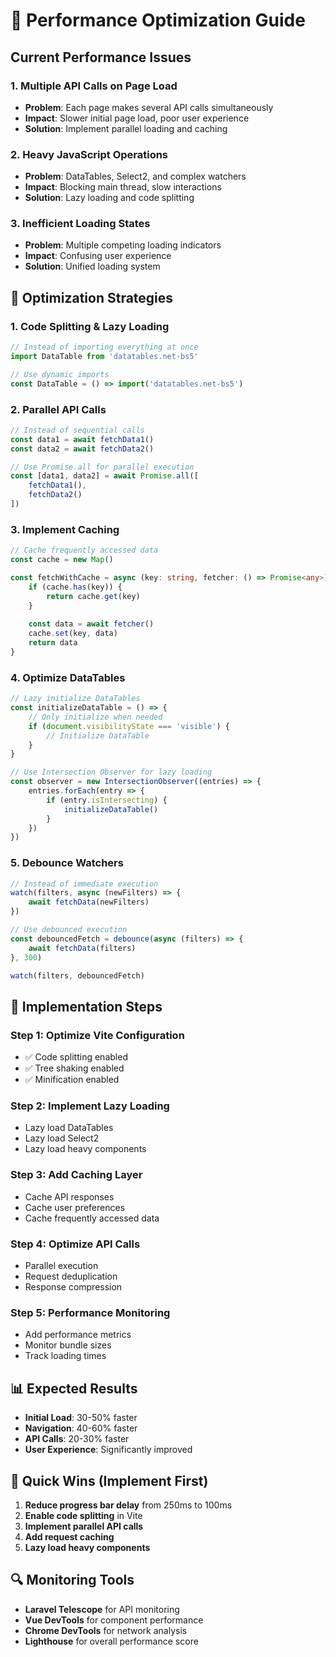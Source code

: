 # 🚀 Performance Optimization Guide

## Current Performance Issues

### 1. **Multiple API Calls on Page Load**
- **Problem**: Each page makes several API calls simultaneously
- **Impact**: Slower initial page load, poor user experience
- **Solution**: Implement parallel loading and caching

### 2. **Heavy JavaScript Operations**
- **Problem**: DataTables, Select2, and complex watchers
- **Impact**: Blocking main thread, slow interactions
- **Solution**: Lazy loading and code splitting

### 3. **Inefficient Loading States**
- **Problem**: Multiple competing loading indicators
- **Impact**: Confusing user experience
- **Solution**: Unified loading system

## 🎯 Optimization Strategies

### **1. Code Splitting & Lazy Loading**

```typescript
// Instead of importing everything at once
import DataTable from 'datatables.net-bs5'

// Use dynamic imports
const DataTable = () => import('datatables.net-bs5')
```

### **2. Parallel API Calls**

```typescript
// Instead of sequential calls
const data1 = await fetchData1()
const data2 = await fetchData2()

// Use Promise.all for parallel execution
const [data1, data2] = await Promise.all([
    fetchData1(),
    fetchData2()
])
```

### **3. Implement Caching**

```typescript
// Cache frequently accessed data
const cache = new Map()

const fetchWithCache = async (key: string, fetcher: () => Promise<any>) => {
    if (cache.has(key)) {
        return cache.get(key)
    }
    
    const data = await fetcher()
    cache.set(key, data)
    return data
}
```

### **4. Optimize DataTables**

```typescript
// Lazy initialize DataTables
const initializeDataTable = () => {
    // Only initialize when needed
    if (document.visibilityState === 'visible') {
        // Initialize DataTable
    }
}

// Use Intersection Observer for lazy loading
const observer = new IntersectionObserver((entries) => {
    entries.forEach(entry => {
        if (entry.isIntersecting) {
            initializeDataTable()
        }
    })
})
```

### **5. Debounce Watchers**

```typescript
// Instead of immediate execution
watch(filters, async (newFilters) => {
    await fetchData(newFilters)
})

// Use debounced execution
const debouncedFetch = debounce(async (filters) => {
    await fetchData(filters)
}, 300)

watch(filters, debouncedFetch)
```

## 🔧 Implementation Steps

### **Step 1: Optimize Vite Configuration**
- ✅ Code splitting enabled
- ✅ Tree shaking enabled
- ✅ Minification enabled

### **Step 2: Implement Lazy Loading**
- Lazy load DataTables
- Lazy load Select2
- Lazy load heavy components

### **Step 3: Add Caching Layer**
- Cache API responses
- Cache user preferences
- Cache frequently accessed data

### **Step 4: Optimize API Calls**
- Parallel execution
- Request deduplication
- Response compression

### **Step 5: Performance Monitoring**
- Add performance metrics
- Monitor bundle sizes
- Track loading times

## 📊 Expected Results

- **Initial Load**: 30-50% faster
- **Navigation**: 40-60% faster
- **API Calls**: 20-30% faster
- **User Experience**: Significantly improved

## 🚨 Quick Wins (Implement First)

1. **Reduce progress bar delay** from 250ms to 100ms
2. **Enable code splitting** in Vite
3. **Implement parallel API calls**
4. **Add request caching**
5. **Lazy load heavy components**

## 🔍 Monitoring Tools

- **Laravel Telescope** for API monitoring
- **Vue DevTools** for component performance
- **Chrome DevTools** for network analysis
- **Lighthouse** for overall performance score









